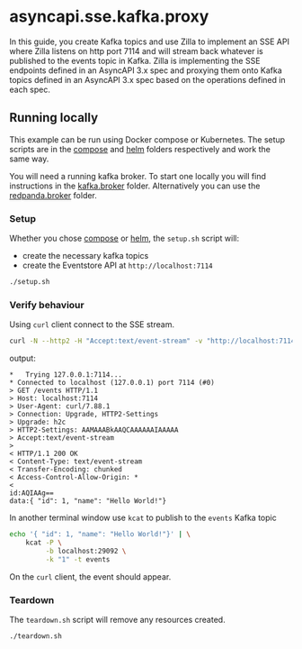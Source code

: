 # asyncapi.sse.kafka.proxy

In this guide, you create Kafka topics and use Zilla to implement an SSE API where Zilla listens on http port 7114 and will stream back whatever is published to the events topic in Kafka.
Zilla is implementing the SSE endpoints defined in an AsyncAPI 3.x spec and proxying them onto Kafka topics defined in an AsyncAPI 3.x spec based on the operations defined in each spec.

## Running locally

This example can be run using Docker compose or Kubernetes. The setup scripts are in the [compose](./docker/compose) and [helm](./k8s/helm) folders respectively and work the same way.

You will need a running kafka broker. To start one locally you will find instructions in the [kafka.broker](../kafka.broker) folder. Alternatively you can use the [redpanda.broker](../redpanda.broker) folder.

### Setup

Whether you chose [compose](./docker/compose) or [helm](./k8s/helm), the `setup.sh` script will:

- create the necessary kafka topics
- create the Eventstore API at `http://localhost:7114`

```bash
./setup.sh
```

### Verify behaviour

Using `curl` client connect to the SSE stream.
```bash
curl -N --http2 -H "Accept:text/event-stream" -v "http://localhost:7114/events"
```

output:

```
*   Trying 127.0.0.1:7114...
* Connected to localhost (127.0.0.1) port 7114 (#0)
> GET /events HTTP/1.1
> Host: localhost:7114
> User-Agent: curl/7.88.1
> Connection: Upgrade, HTTP2-Settings
> Upgrade: h2c
> HTTP2-Settings: AAMAAABkAAQCAAAAAAIAAAAA
> Accept:text/event-stream
>
< HTTP/1.1 200 OK
< Content-Type: text/event-stream
< Transfer-Encoding: chunked
< Access-Control-Allow-Origin: *
<
id:AQIAAg==
data:{ "id": 1, "name": "Hello World!"}
```

In another terminal window use `kcat` to publish to the `events` Kafka topic
```bash
echo '{ "id": 1, "name": "Hello World!"}' | \
    kcat -P \
         -b localhost:29092 \
         -k "1" -t events
```

On the `curl` client, the event should appear.

### Teardown

The `teardown.sh` script will remove any resources created.

```bash
./teardown.sh
```
